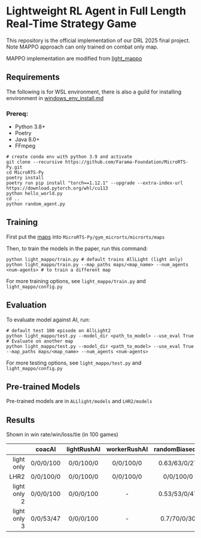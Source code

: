 # Lightweight RL Agent in Full Length Real-Time Strategy Game

This repository is the official implementation of our DRL 2025 final project. Note MAPPO approach can only trained on combat only map.

MAPPO implementation are modified from [light_mappo](https://github.com/tinyzqh/light_mappo)

## Requirements

The following is for WSL environment, there is also a guild for installing environment in [windows_env_install.md](/windows_env/windows_env_install.md)

### Prereq:

- Python 3.8+
- Poetry
- Java 8.0+
- FFmpeg

```setup
# create conda env with python 3.9 and activate
git clone --recursive https://github.com/Farama-Foundation/MicroRTS-Py.git
cd MicroRTS-Py
poetry install
poetry run pip install "torch==1.12.1" --upgrade --extra-index-url https://download.pytorch.org/whl/cu113
python hello_world.py
cd ..
python random_agent.py
```

## Training

First put the [maps](/maps) into `MicroRTS-Py/gym_microrts/microrts/maps`

Then, to train the models in the paper, run this command:

```train
python light_mappo/train.py # default trains AllLight (light only)
python light_mappo/train.py --map_paths maps/<map_name> --num_agents <num-agents> # to train a different map
```

For more training options, see `light_mappo/train.py` and `light_mappo/config.py`

## Evaluation

To evaluate model against AI, run:

```eval
# default test 100 episode on AllLight2
python light_mappo/test.py --model_dir <path_to_model> --use_eval True
# Evaluate on another map
python light_mappo/test.py --model_dir <path_to_model> --use_eval True --map_paths maps/<map_name> --num_agents <num-agents>
```

For more testing options, see `light_mappo/test.py` and `light_mappo/config.py`

## Pre-trained Models

Pre-trained models are in `ALLlight/models` and `LHR2/models`

## Results

Shown in win rate/win/loss/tie (in 100 games)

| | coacAI | lightRushAI | workerRushAI | randomBiasedAI |
|--:|:-:|:-:|:-:|:-:|
| light only | 0/0/0/100 | 0/0/100/0 | 0/0/100/0 | 0.63/63/0/27 |
| LHR2 | 0/0/100/0 | 0/0/100/0 | 0/0/100/0 | 0/0/100/0 |
| light only 2 | 0/0/0/100 | 0/0/0/100 | - | 0.53/53/0/47 |
| light only 3 | 0/0/53/47 | 0/0/0/100  | - | 0.7/70/0/30 |
